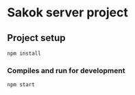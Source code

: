 # Sakok server project

## Project setup
```
npm install
```

### Compiles and run for development
```
npm start
```
